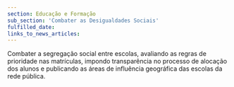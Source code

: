 ```yaml
---
section: Educação e Formação
sub_section: 'Combater as Desigualdades Sociais'
fulfilled_date:
links_to_news_articles:
---
```


Combater a segregação social entre escolas, avaliando as regras de prioridade nas matrículas, impondo transparência no processo de alocação dos alunos e publicando as áreas de influência geográfica das escolas da rede pública.